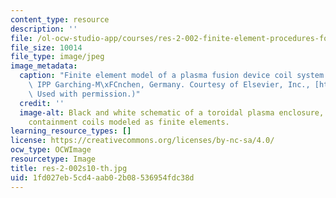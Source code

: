 ```yaml
---
content_type: resource
description: ''
file: /ol-ocw-studio-app/courses/res-2-002-finite-element-procedures-for-solids-and-structures-spring-2010/1fd027eb5cd4aab02b08536954fdc38d_res-2-002s10-th.jpg
file_size: 10014
file_type: image/jpeg
image_metadata:
  caption: "Finite element model of a plasma fusion device coil system. (Image by\
    \ IPP Garching-M\xFCnchen, Germany. Courtesy of Elsevier, Inc., [http://www.sciencedirect.com](http://www.sciencedirect.com).\
    \ Used with permission.)"
  credit: ''
  image-alt: Black and white schematic of a toroidal plasma enclosure, with field
    containment coils modeled as finite elements.
learning_resource_types: []
license: https://creativecommons.org/licenses/by-nc-sa/4.0/
ocw_type: OCWImage
resourcetype: Image
title: res-2-002s10-th.jpg
uid: 1fd027eb-5cd4-aab0-2b08-536954fdc38d
---
```

